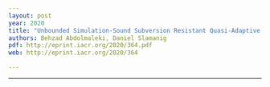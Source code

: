 ```yaml
---
layout: post
year: 2020
title: "Unbounded Simulation-Sound Subversion Resistant Quasi-Adaptive NIZK Proofs and Applications to Modular zk-SNARKs"
authors: Behzad Abdolmaleki, Daniel Slamanig
pdf: http://eprint.iacr.org/2020/364.pdf
web: http://eprint.iacr.org/2020/364

---
```



---


